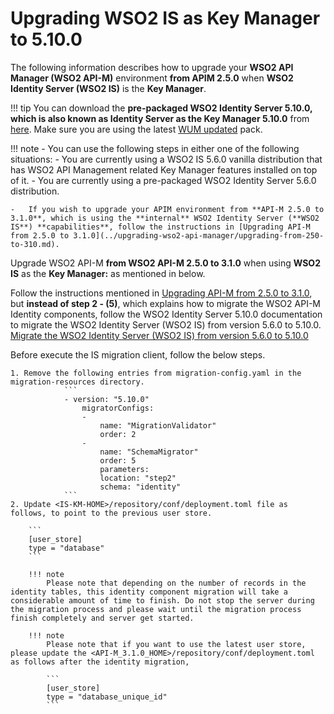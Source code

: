 # Upgrading WSO2 IS as Key Manager to 5.10.0

The following information describes how to upgrade your **WSO2 API Manager (WSO2 API-M)** environment **from APIM 2.5.0** when **WSO2 Identity Server (WSO2 IS)** is the **Key Manager**.

!!! tip
    You can download the **pre-packaged WSO2 Identity Server 5.10.0, which is also known as Identity Server as the Key Manager 5.10.0** from [here](https://wso2.com/api-management/install/key-manager/). Make sure you are using the latest [WUM updated](https://docs.wso2.com/display/updates/Getting+Started) pack.

!!! note
    -   You can use the following steps in either one of the following situations:
        -   You are currently using a WSO2 IS 5.6.0 vanilla distribution that has WSO2 API Management related Key Manager features installed on top of it.
        -   You are currently using a pre-packaged WSO2 Identity Server 5.6.0 distribution.

    -   If you wish to upgrade your APIM environment from **API-M 2.5.0 to 3.1.0**, which is using the **internal** WSO2 Identity Server (**WSO2 IS**) **capabilities**, follow the instructions in [Upgrading API-M from 2.5.0 to 3.1.0](../upgrading-wso2-api-manager/upgrading-from-250-to-310.md).

Upgrade WSO2 API-M **from WSO2 API-M 2.5.0 to 3.1.0** when using **WSO2 IS** as the **Key Manager:** as mentioned in below.

Follow the instructions mentioned in [Upgrading API-M from 2.5.0 to 3.1.0](../upgrading-wso2-api-manager/upgrading-from-250-to-310.md), 
but **instead of step 2 - (5)**, which explains how to migrate the WSO2 API-M Identity components, 
follow the WSO2 Identity Server 5.10.0 documentation to migrate the WSO2 Identity Server (WSO2 IS) from version 5.6.0 to 5.10.0.
[Migrate the WSO2 Identity Server (WSO2 IS) from version 5.6.0 to 5.10.0](https://is.docs.wso2.com/en/5.10.0/setup/migrating-to-5100/)

Before execute the IS migration client, follow the below steps.

    1. Remove the following entries from migration-config.yaml in the migration-resources directory.
                ```
                - version: "5.10.0"
                    migratorConfigs:
                    -
                        name: "MigrationValidator"
                        order: 2
                    -
                        name: "SchemaMigrator"
                        order: 5
                        parameters:
                        location: "step2"
                        schema: "identity"
                ```
    2. Update <IS-KM-HOME>/repository/conf/deployment.toml file as follows, to point to the previous user store.
    
        ```
        [user_store]
        type = "database"
        ```

        !!! note
            Please note that depending on the number of records in the identity tables, this identity component migration will take a considerable amount of time to finish. Do not stop the server during the migration process and please wait until the migration process finish completely and server get started.

        !!! note
            Please note that if you want to use the latest user store, please update the <API-M_3.1.0_HOME>/repository/conf/deployment.toml as follows after the identity migration,

            ```
            [user_store]
            type = "database_unique_id"
            ```
